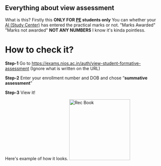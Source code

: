 Everything about view assessment
------------------
What is this?
Firstly this **ONLY FOR [PE](https://nios-students.pages.dev/wiki/Exams-Assignments) students only** You can whether your [AI (Study Center)](https://nios-students.pages.dev/wiki/Glossary#:~:text=AI/SC%3A%20Accredited%20Institutes/Study%20Centre) has entered the practical 
 marks or not. "Marks Awarded" "Marks not awarded" **NOT ANY NUMBERS** I know it's kinda pointless.

# How to check it?

**Step-1** Go to
https://exams.nios.ac.in/auth/view-student-formative-assessment (Ignore what is written on the URL)

**Step-2** Enter your enrollment number and DOB and chose “**summative assessment**”

**Step-3** View it!

Here's example of how it looks.
<img src="https://cdn.jsdelivr.net/gh/nios-students/docs@master/wiki/assets/Rec_Book.jpg" alt="Rec Book" width="200">


